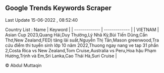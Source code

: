 

## Google Trends Keywords Scraper 
 
Last Update 15-06-2022 , 08:52:40

Country List :
 Name  | Keyword |
| ------------- | ------------- |
| VIETNAM | Asian Cup 2023,Quang Hải,Duy Thường,Lý Nhã Kỳ,Bùi Tiến Dũng,Cần Thơ,New Zealand,FED) tăng lãi suất,Nguyễn Thị Tân,Mason greenwood,Tra cứu điểm thi tuyển sinh lớp 10 năm 2022,Thuong ngay nang ve tap 31 phần 2,Costa Rica vs New Zealand,Tom Cruise,Australia vs Peru,Hoa hậu Phạm Hương,Trịnh và Em,Sri Lanka,Cao Thái Hà,Suri Cruise |



© Abdul Muttaqin 

